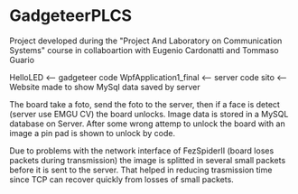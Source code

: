 # GadgeteerPLCS
Project developed during the "Project And Laboratory on Communication Systems" course
in collaboartion with Eugenio Cardonatti and Tommaso Guario

HelloLED <-- gadgeteer code
WpfApplication1_final <-- server code
sito <-- Website made to show MySql data saved by server

The board take a foto, send the foto to the server, then if a face is detect (server use EMGU CV) the board unlocks.
Image data is stored in a MySQL database on Server. 
After some wrong attemp to unlock the board with an image a pin pad is shown to unlock by code.

Due to problems with the network interface of FezSpiderII (board loses packets during transmission)
the image is splitted in several small packets before it is sent to the server. 
That helped in reducing trasmission time since TCP can recover quickly from losses of small packets.

